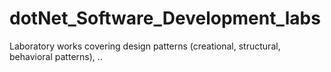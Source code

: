 # dotNet_Software_Development_labs

Laboratory works covering design patterns (creational, structural, behavioral patterns), ..

